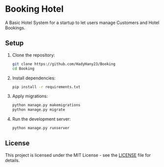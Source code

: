 # Booking Hotel

A Basic Hotel System for a startup to let users manage Customers and Hotel Bookings.
## Setup

1. Clone the repository:
    ```bash
    git clone https://github.com/HadyHany23/Booking
    cd Booking
    ```

2. Install dependencies:
    ```bash
    pip install -r requirements.txt
    ```

3. Apply migrations:
    ```bash
    python manage.py makemigrations
    python manage.py migrate
    ```

4. Run the development server:
    ```bash
    python manage.py runserver
    ```

## License

This project is licensed under the MIT License - see the [LICENSE](LICENSE) file for details.
